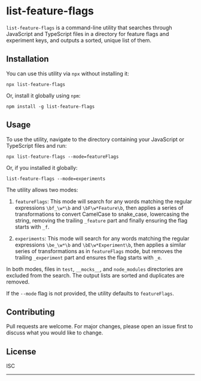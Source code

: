 # list-feature-flags

`list-feature-flags` is a command-line utility that searches through JavaScript and TypeScript files in a directory for feature flags and experiment keys, and outputs a sorted, unique list of them.

## Installation

You can use this utility via `npx` without installing it:

```
npx list-feature-flags
```

Or, install it globally using `npm`:

```
npm install -g list-feature-flags
```

## Usage

To use the utility, navigate to the directory containing your JavaScript or TypeScript files and run:

```
npx list-feature-flags --mode=featureFlags
```

Or, if you installed it globally:

```
list-feature-flags --mode=experiments
```

The utility allows two modes:

1. `featureFlags`: This mode will search for any words matching the regular expressions `\bf_\w*\b` and `\bF\w*Feature\b`, then applies a series of transformations to convert CamelCase to snake_case, lowercasing the string, removing the trailing `_feature` part and finally ensuring the flag starts with `_f`.

2. `experiments`: This mode will search for any words matching the regular expressions `\be_\w*\b` and `\bE\w*Experiment\b`, then applies a similar series of transformations as in `featureFlags` mode, but removes the trailing `_experiment` part and ensures the flag starts with `_e`.

In both modes, files in `test`, `__mocks__`, and `node_modules` directories are excluded from the search. The output lists are sorted and duplicates are removed.

If the `--mode` flag is not provided, the utility defaults to `featureFlags`.

## Contributing

Pull requests are welcome. For major changes, please open an issue first to discuss what you would like to change.

## License

ISC

---
